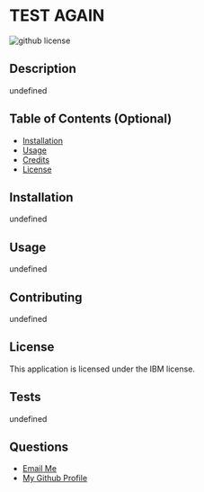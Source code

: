 # TEST AGAIN

  ![github license](https://img.shields.io/badge/license-IBM-yellow.svg)  

## Description
 
undefined 

## Table of Contents (Optional)
 
- [Installation](#installation)
- [Usage](#usage)
- [Credits](#credits)
- [License](#license)

## Installation

undefined

## Usage

undefined 

## Contributing

undefined 

## License

This application is licensed under the IBM license.
 
## Tests

 undefined

 ## Questions
   <ul>
     <li> <a href='mailto://test@test.com?subject="contact me"&body="hi"'> Email Me </a>  </li>
     <li> <a href='https://github.com/okgoe4kgo4kgoekgoe'> My Github Profile </a>   </li> 
  </ul>
